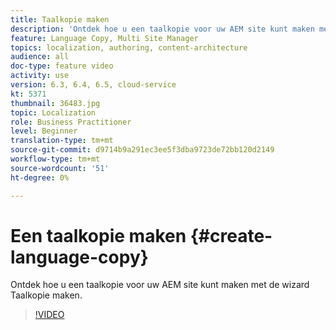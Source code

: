```yaml
---
title: Taalkopie maken
description: 'Ontdek hoe u een taalkopie voor uw AEM site kunt maken met de wizard Taalkopie maken.  '
feature: Language Copy, Multi Site Manager
topics: localization, authoring, content-architecture
audience: all
doc-type: feature video
activity: use
version: 6.3, 6.4, 6.5, cloud-service
kt: 5371
thumbnail: 36483.jpg
topic: Localization
role: Business Practitioner
level: Beginner
translation-type: tm+mt
source-git-commit: d9714b9a291ec3ee5f3dba9723de72bb120d2149
workflow-type: tm+mt
source-wordcount: '51'
ht-degree: 0%

---
```



# Een taalkopie maken {#create-language-copy}

Ontdek hoe u een taalkopie voor uw AEM site kunt maken met de wizard Taalkopie maken.

>[!VIDEO](https://video.tv.adobe.com/v/36483?quality=12&learn=on)
